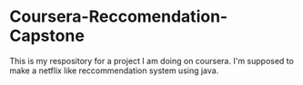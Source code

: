 # Coursera-Reccomendation-Capstone
This is my respository for a project I am doing on coursera. I'm supposed to make a netflix like reccommendation system using java.
